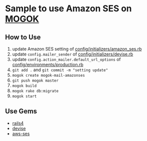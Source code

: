 # Sample to use Amazon SES on [MOGOK](http://mogok.jp/)

## How to Use

 1. update Amazon SES setting of [config/initializers/amazon_ses.rb](config/initializers/amazon_ses.rb#L2-L3) 
 2. update ```config.mailer_sender``` of [config/initializers/devise.rb](config/initializers/devise.rb#L13)
 3. update ```config.action_mailer.default_url_options``` of [config/environments/production.rb](config/environments/production.rb#L68)
 4. ```git add .``` and ```git commit -m "setting update"```
 5. ```mogok create mogok-mail-amazonses```
 6. ```git push mogok master```
 7. ```mogok build```
 8. ```mogok rake db:migrate```
 9. ```mogok start```

## Use Gems
 - [rails4](https://github.com/rails/rails)
 - [devise](https://github.com/plataformatec/devise)
 - [aws-ses](https://github.com/drewblas/aws-ses)
